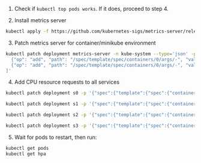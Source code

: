 1. Check if `kubectl top pods works`. If it does, proceed to step 4. 

2. Install metrics server
```zsh
kubectl apply -f https://github.com/kubernetes-sigs/metrics-server/releases/latest/download/components.yaml
```

3. Patch metrics server for container/minikube environment
```zsh
kubectl patch deployment metrics-server -n kube-system --type='json' -p='[
  {"op": "add", "path": "/spec/template/spec/containers/0/args/-", "value": "--kubelet-insecure-tls"},
  {"op": "add", "path": "/spec/template/spec/containers/0/args/-", "value": "--kubelet-preferred-address-types=InternalIP,ExternalIP,Hostname"}
]'
```

4. Add CPU resource requests to all services
```zsh
kubectl patch deployment s0 -p '{"spec":{"template":{"spec":{"containers":[{"name":"s0","resources":{"requests":{"cpu":"100m","memory":"128Mi"},"limits":{"cpu":"1000m","memory":"512Mi"}}}]}}}}'

kubectl patch deployment s1 -p '{"spec":{"template":{"spec":{"containers":[{"name":"s1","resources":{"requests":{"cpu":"100m","memory":"128Mi"},"limits":{"cpu":"1000m","memory":"512Mi"}}}]}}}}'

kubectl patch deployment s2 -p '{"spec":{"template":{"spec":{"containers":[{"name":"s2","resources":{"requests":{"cpu":"100m","memory":"128Mi"},"limits":{"cpu":"1000m","memory":"512Mi"}}}]}}}}'

kubectl patch deployment s3 -p '{"spec":{"template":{"spec":{"containers":[{"name":"s3","resources":{"requests":{"cpu":"100m","memory":"128Mi"},"limits":{"cpu":"1000m","memory":"512Mi"}}}]}}}}'
```

5. Wait for pods to restart, then run:
```zsh
kubectl get pods
kubectl get hpa
```
